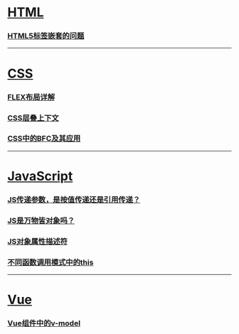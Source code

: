 # [HTML](/blogs/html)

### [HTML5标签嵌套的问题](/blogs/html/2020-09-01)

---



# [CSS](/blogs/css)

### [FLEX布局详解](/blogs/css/2020-08-09)

### [CSS层叠上下文](/blogs/css/2020-09-13)

### [CSS中的BFC及其应用](/blogs/css/2020-09-14)

---



# [JavaScript](/blogs/javascript)

### [JS传递参数，是按值传递还是引用传递？](/blogs/javascript/2020-01-25)

### [JS是万物皆对象吗？](/blogs/javascript/2020-01-26)

### [JS对象属性描述符](/blogs/javascript/2020-01-27)

### [不同函数调用模式中的this](/blogs/javascript/2020-02-01)

---



# [Vue](/blogs/vue)

### [Vue组件中的v-model](/blogs/vue/2020-09-13)
